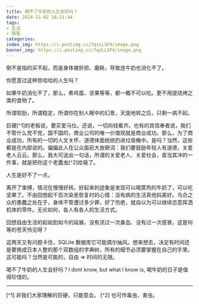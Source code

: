 ```yaml
---
title: 喝不了牛奶的人生会好吗？
date: 2024-11-02 16:21:44
tags:
- 生活
- 随笔
categories:
index_img: https://i.postimg.cc/7qzLLSP4/image.png
banner_img: https://i.postimg.cc/7qzLLSP4/image.png
---
```


倒不是指的买不起，而是身体被折损、磨耗，导致连牛奶也消化不了。

你愿意过这种苦哈哈的人生吗？

如果牛奶消化不了，那么，煮鸡蛋、坚果等等，都一概不可以吃。更不用提烧烤之类的食物了。

所谓软肋，所谓稳定，所谓你在别人眼中的幻景，天旋地转之后，只剩一病不起。

巨硬[^1]的老板说，要买爱马仕。还说，一切向钱看齐。也有的其信奉者说，我们不管什么党不党，国不国的，商业公司的唯一价值观就是商业成功。那么，为了商业成功，所有的一切的人文关怀、道德体面统统扔进垃圾桶中。是吗？当然，这些都是在内部说的。偏偏此人在公众面前大放厥词：我们要鼓励年轻人有道德，关爱老人云云。那么，我大可送出一句话，所谓的关爱老人、关爱社会，首当其冲的一件事，就是把你这个老蠹虫[^2]给毙了。

人生是好不了一点。

离开了束缚，情况在慢慢好转。好起来的迹象是发现可以喝蒸热的牛奶了，可以吃坚果了。不由回想起千百次染恙恢复时的心情：没有病的生活真他妈美好。乌合之众的愚蠢之处在于，身体不管遭过多少罪，好了伤疤，就自以为可以继续恣意挥洒机体的零件。无论如何，各人有各人的生活方式。

回想自由生活的起始到如今的延展，没有流过一次鼻血、没有过一次感冒。这是何等的苍天怜见呀？

这两天又有问题卡住，SQLite 数据库它可能偶尔抽风。想来想去，决定有时间还是要换成日本人整的那个双数组的字典树，所有的细节必须要掌握在自己的手里。这可能吗？当然是可能的，自由 => 时间的无限。

喝不了牛奶的人生会好吗？I dont know, but what I know is, 喝牛奶的日子是值得珍惜的。

----------

[^1] 非我们大家理解的巨硬，只能意会。
[^2] 也可作毒虫、害虫。


